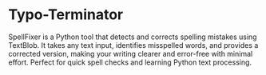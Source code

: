 # Typo-Terminator
SpellFixer is a Python tool that detects and corrects spelling mistakes using TextBlob. It takes any text input, identifies misspelled words, and provides a corrected version, making your writing clearer and error-free with minimal effort. Perfect for quick spell checks and learning Python text processing.
